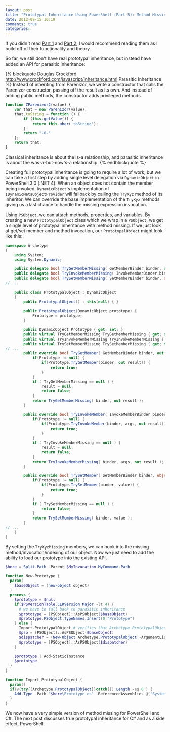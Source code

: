 ```yaml
---
layout: post
title: "Prototypal Inheritance Using PowerShell (Part 5): Method Missing"
date: 2012-09-15 16:19
comments: true
categories: 
---
```

If you didn't read [Part 1][] and [Part 2][], I would recommend reading them as I build off of their functionality and theory.

So far, we still don't have real prototypal inheritance, but instead have added an API for parasitic inheritance:

{% blockquote Douglas Crockford http://www.crockford.com/javascript/inheritance.html Parasitic Inheritance %}
Instead of inheriting from Parenizor, we write a constructor that calls the Parenizor constructor, passing off the result as its own. And instead of adding public methods, the constructor adds privileged methods.
``` js
function ZParenizor2(value) {
    var that = new Parenizor(value);
    that.toString = function () {
        if (this.getValue()) {
            return this.uber('toString');
        }
        return "-0-"
    };
    return that;
}
```
Classical inheritance is about the is-a relationship, and parasitic inheritance is about the was-a-but-now's-a relationship.
{% endblockquote %}

Creating full prototypal inheritance is going to require a lot of work, but we can take a first step by adding single level delegation via ```DynamicObject``` in PowerShell 3.0 (.NET 4). When an object does not contain the member being invoked, ```DynamicObject```'s implementation of ```IDynamicMetaObjectProvider``` will fallback by calling the ```TryXyz``` method of its inheritor. We can override the base implementation of the ```TryXyz``` methods giving us a last chance to handle the missing expression invocation.

Using ```PSObject```, we can attach methods, properties, and variables. By creating a new ```PrototypalObject``` class which we wrap in a ```PSObject```, we get a single level of prototypal inheritance with method missing. If we just look at get/set member and method invocation, our ```PrototypalObject``` might look like this:

``` csharp
namespace Archetype
{
    using System;
    using System.Dynamic;

    public delegate bool TryGetMemberMissing( GetMemberBinder binder, out object result );
    public delegate bool TryInvokeMemberMissing( InvokeMemberBinder binder, object[] args, out object result );
    public delegate bool TrySetMemberMissing( SetMemberBinder binder, object value );
// ...
    
    public class PrototypalObject : DynamicObject
    {
        public PrototypalObject() : this(null) { }

        public PrototypalObject(DynamicObject prototype) {
            Prototype = prototype;
        }

        public DynamicObject Prototype { get; set; }
        public virtual TryGetMemberMissing TryGetMemberMissing { get; set; }
        public virtual TryInvokeMemberMissing TryInvokeMemberMissing { get; set; }
        public virtual TrySetMemberMissing TrySetMemberMissing { get; set; }
// ...
        public override bool TryGetMember( GetMemberBinder binder, out object result ) {
            if(Prototype != null) {
                if(Prototype.TryGetMember(binder, out result)) {
                    return true;
                }
            }
            if ( TryGetMemberMissing == null ) {
                result = null;
                return false;
            }
            return TryGetMemberMissing( binder, out result );
        }

        public override bool TryInvokeMember( InvokeMemberBinder binder, object[] args, out object result ) {
            if(Prototype != null) {
                if(Prototype.TryInvokeMember(binder, args, out result)) {
                    return true;
                }
            }
            if ( TryInvokeMemberMissing == null ) {
                result = null;
                return false;
            }
            return TryInvokeMemberMissing( binder, args, out result );
        }

        public override bool TrySetMember( SetMemberBinder binder, object value ) {
            if(Prototype != null) {
                if(Prototype.TrySetMember(binder, value)) {
                    return true;
                }
            }
            if ( TrySetMemberMissing == null ) {
                return false;
            }
            return TrySetMemberMissing( binder, value );
        }
// ...
    }
}
```

By setting the ```TryXyzMissing``` members, we can hook into the missing method/invocation/indexing of our object. Now we just need to add the ability to load our prototype into the existing API.

``` ps1
$here = Split-Path -Parent $MyInvocation.MyCommand.Path

function New-Prototype {
  param(
    $baseObject = (new-object object)
  )
  process {
    $prototype = $null
    if($PSVersionTable.CLRVersion.Major -lt 4) {
	  # we have to fall back to parasitic inheritance
      $prototype = [PSObject]::AsPSObject($baseObject)
      $prototype.PSObject.TypeNames.Insert(0,"Prototype")
    } else {
      Import-PrototypalObject # verifies that Archetype.PrototypalObject is loaded
      $pso = [PSObject]::AsPSObject($baseObject)
      $dispatcher = (New-Object Archetype.PrototypalObject -ArgumentList $pso)
      $prototype = [PSObject]::AsPSObject($dispatcher)
    }
    
    $prototype | Add-StaticInstance
    $prototype
  }
}

function Import-PrototypalObject {
  param()
  if(@(try{[Archetype.PrototypalObject]}catch{}).Length -eq 0 ) {
    Add-Type -Path "$here\Prototype.cs" -ReferencedAssemblies @("System.Core", "Microsoft.CSharp")
  }
}
````

We now have a very simple version of method missing for PowerShell and C#. The next post discusses true prototypal inheritance for C# and as a side effect, PowerShell.

[Part 1]: /2012/08/prototypal-inheritance-using-powershell
[Part 2]: /2012/08/prototypal-inheritance-using-powershell-part-two-scriptproperties

